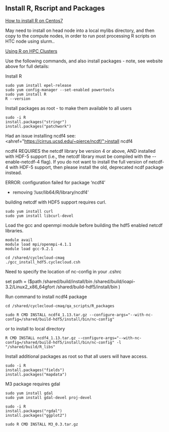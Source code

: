 ## Install R, Rscript and Packages

<a href="https://linuxize.com/post/how-to-install-r-on-centos-7/">How to install R on Centos7</a>

May need to install on head node into a local mylibs directory, and then copy to the compute nodes, in order to run post processing R scripts on HTC node using slurm..

<a href="https://researchcomputing.princeton.edu/support/knowledge-base/rrstudio">Using R on HPC Clusters</a>

Use the following commands, and also install packages - note, see website above for full details:

Install R

```
sudo yum install epel-release
sudo yum config-manager --set-enabled powertools
sudo yum install R
R --version
```

Install packages as root - to make them available to all users

```
sudo -i R
install.packages("stringr")
install.packages("patchwork")
```

Had an issue installing ncdf4
see:
<ahref="https://cirrus.ucsd.edu/~pierce/ncdf/">install ncdf4</a>

ncdf4 REQUIRES the netcdf library be version 4 or above,
AND installed with HDF-5 support (i.e., the netcdf library must be
compiled with the --enable-netcdf-4 flag). If you do not want to install
the full version of netcdf-4 with HDF-5 support, then please install
the old, deprecated ncdf package instead.

ERROR: configuration failed for package ‘ncdf4’
* removing ‘/usr/lib64/R/library/ncdf4’


building netcdf with HDF5 support requires curl.

```
sudo yum install curl
sudo yum install libcurl-devel
```

Load the gcc and openmpi module before building the hdf5 enabled netcdf libraries.

```
module avail
module load mpi/openmpi-4.1.1
module load gcc-9.2.1
```

```
cd /shared/cyclecloud-cmaq
./gcc_install_hdf5.cyclecloud.csh
```
Need to specify the location of nc-config in your .cshrc

set path = ($path /shared/build/install/bin /shared/build/ioapi-3.2/Linux2_x86_64gfort /shared/build-hdf5/install/bin )

Run command to install ncdf4 package

`cd /shared/cyclecloud-cmaq/qa_scripts/R_packages`

`sudo R CMD INSTALL ncdf4_1.13.tar.gz --configure-args="--with-nc-config=/shared/build-hdf5/install/bin/nc-config"`

or to install to local directory

`R CMD INSTALL ncdf4_1.13.tar.gz --configure-args="--with-nc-config=/shared/build-hdf5/install/bin/nc-config" -l "/shared/build/R_libs"`


Install additional packages as root so that all users will have access.

```
sudo -i R
install.packages("fields")
install.packages("mapdata")
```

M3 package requires gdal

```
sudo yum install gdal
sudo yum install gdal-devel proj-devel
```

```
sudo -i R
install.packages("rgdal")
install.packages("ggplot2")
```

`sudo R CMD INSTALL M3_0.3.tar.gz`


